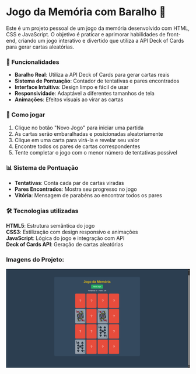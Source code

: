 # Jogo da Memória com Baralho 🎴

Este é um projeto pessoal de um jogo da memória desenvolvido com HTML, CSS e JavaScript. O objetivo é praticar e aprimorar habilidades de front-end, criando um jogo interativo e divertido que utiliza a API Deck of Cards para gerar cartas aleatórias.

### 🎯 Funcionalidades
- **Baralho Real**: Utiliza a API Deck of Cards para gerar cartas reais
- **Sistema de Pontuação**: Contador de tentativas e pares encontrados
- **Interface Intuitiva**: Design limpo e fácil de usar
- **Responsividade**: Adaptável a diferentes tamanhos de tela
- **Animações**: Efeitos visuais ao virar as cartas

### 🚀 Como jogar
1. Clique no botão "Novo Jogo" para iniciar uma partida
2. As cartas serão embaralhadas e posicionadas aleatoriamente
3. Clique em uma carta para virá-la e revelar seu valor
4. Encontre todos os pares de cartas correspondentes
5. Tente completar o jogo com o menor número de tentativas possível

### 📊 Sistema de Pontuação
- **Tentativas**: Conta cada par de cartas viradas
- **Pares Encontrados**: Mostra seu progresso no jogo
- **Vitória**: Mensagem de parabéns ao encontrar todos os pares

### 🛠️ Tecnologias utilizadas
**HTML5**: Estrutura semântica do jogo  
**CSS3**: Estilização com design responsivo e animações  
**JavaScript**: Lógica do jogo e integração com API  
**Deck of Cards API**: Geração de cartas aleatórias

### Imagens do Projeto:
<img src="scr/imgs/paginaInicial.png" alt="Tela inicial">